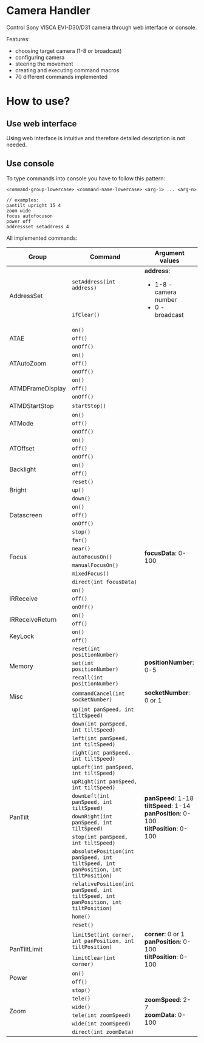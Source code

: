 # Camera Handler
Control Sony VISCA EVI-D30/D31 camera through web interface or console.

Features:
* choosing target camera (1-8 or broadcast)
* configuring camera
* steering the movement
* creating and executing command macros
* 70 different commands implemented

# How to use?


## Use web interface

Using web interface is intuitive and therefore detailed description is not needed.


## Use console

To type commands into console you have to follow this pattern:

```
<command-group-lowercase> <command-name-lowercase> <arg-1> ... <arg-n>

// examples:
pantilt upright 15 4
zoom wide
focus autofocuson
power off
addressset setaddress 4
```

All implemented commands:

<table>
    <thead>
        <tr>
            <th>Group</th>
            <th>Command</th>
            <th>Argument values</th>
        </tr>
    </thead>
    <tbody>
        <tr>
            <td rowspan=2>AddressSet</td>
            <td><code>setAddress(int address)</code></td>
            <td rowspan=2><strong>address</strong>:
                <ul>
                    <li>1-8 - camera number</li>
                    <li>0 - broadcast</li>
                </ul>
            </td>
        </tr>
        <tr>
            <td><code>ifClear()</code></td>
        </tr>
        <tr>
            <td rowspan=3>ATAE</td>
            <td><code>on()</code></td>
            <td rowspan=3></td>
        </tr>
        <tr>
            <td><code>off()</code></td>
        </tr>
        <tr>
            <td><code>onOff()</code></td>
        </tr>
        <tr>
            <td rowspan=3>ATAutoZoom</td>
            <td><code>on()</code></td>
            <td rowspan=3></td>
        </tr>
        <tr>
            <td><code>off()</code></td>
        </tr>
        <tr>
            <td><code>onOff()</code></td>
        </tr>
        <tr>
            <td rowspan=3>ATMDFrameDisplay</td>
            <td><code>on()</code></td>
            <td rowspan=3></td>
        </tr>
        <tr>
            <td><code>off()</code></td>
        </tr>
        <tr>
            <td><code>onOff()</code></td>
        </tr>
        <tr>
            <td>ATMDStartStop</td>
            <td><code>startStop()</code></td>
            <td></td>
        </tr>
        <tr>
            <td rowspan=3>ATMode</td>
            <td><code>on()</code></td>
            <td rowspan=3></td>
        </tr>
        <tr>
            <td><code>off()</code></td>
        </tr>
        <tr>
            <td><code>onOff()</code></td>
        </tr>
        <tr>
            <td rowspan=3>ATOffset</td>
            <td><code>on()</code></td>
            <td rowspan=3></td>
        </tr>
        <tr>
            <td><code>off()</code></td>
        </tr>
        <tr>
            <td><code>onOff()</code></td>
        </tr>
        <tr>
            <td rowspan=2>Backlight</td>
            <td><code>on()</code></td>
            <td rowspan=2></td>
        </tr>
        <tr>
            <td><code>off()</code></td>
        </tr>
        <tr>
            <td rowspan=3>Bright</td>
            <td><code>reset()</code></td>
            <td rowspan=3></td>
        </tr>
        <tr>
            <td><code>up()</code></td>
        </tr>
        <tr>
            <td><code>down()</code></td>
        </tr>
        <tr>
            <td rowspan=3>Datascreen</td>
            <td><code>on()</code></td>
            <td rowspan=3></td>
        </tr>
        <tr>
            <td><code>off()</code></td>
        </tr>
        <tr>
            <td><code>onOff()</code></td>
        </tr>
        <tr>
            <td rowspan=7>Focus</td>
            <td><code>stop()</code></td>
            <td rowspan=7><strong>focusData</strong>: 0-100</td>
        </tr>
        <tr>
            <td><code>far()</code></td>
        </tr>
        <tr>
            <td><code>near()</code></td>
        </tr>
        <tr>
            <td><code>autoFocusOn()</code></td>
        </tr>
        <tr>
            <td><code>manualFocusOn()</code></td>
        </tr>
        <tr>
            <td><code>mixedFocus()</code></td>
        </tr>
        <tr>
            <td><code>direct(int focusData)</code></td>
        </tr>
        <tr>
            <td rowspan=3>IRReceive</td>
            <td><code>on()</code></td>
            <td rowspan=3></td>
        </tr>
        <tr>
            <td><code>off()</code></td>
        </tr>
        <tr>
            <td><code>onOff()</code></td>
        </tr>
        <tr>
            <td rowspan=2>IRReceiveReturn</td>
            <td><code>on()</code></td>
            <td rowspan=2></td>
        </tr>
        <tr>
            <td><code>off()</code></td>
        </tr>
        <tr>
            <td rowspan=2>KeyLock</td>
            <td><code>on()</code></td>
            <td rowspan=2></td>
        </tr>
        <tr>
            <td><code>off()</code></td>
        </tr>
        <tr>
            <td rowspan=3>Memory</td>
            <td><code>reset(int positionNumber)</code></td>
            <td rowspan=3><strong>positionNumber</strong>: 0-5</td>
        </tr>
        <tr>
            <td><code>set(int positionNumber)</code></td>
        </tr>
        <tr>
            <td><code>recall(int positionNumber)</code></td>
        </tr>
        <tr>
            <td>Misc</td>
            <td><code>commandCancel(int socketNumber)</code></td>
            <td><strong>socketNumber</strong>: 0 or 1</td>
        </tr>
        <tr>
            <td rowspan=13>PanTilt</td>
            <td><code>up(int panSpeed, int tiltSpeed)</code></td>
            <td rowspan=13>
                <strong>panSpeed</strong>: 1-18<br/>
                <strong>tiltSpeed</strong>: 1-14<br/>
                <strong>panPosition</strong>: 0-100</br>
                <strong>tiltPosition</strong>: 0-100
            </td>
        </tr>
        <tr>
            <td><code>down(int panSpeed, int tiltSpeed)</code></td>
        </tr>
        <tr>
            <td><code>left(int panSpeed, int tiltSpeed)</code></td>
        </tr>
        <tr>
            <td><code>right(int panSpeed, int tiltSpeed)</code></td>
        </tr>
        <tr>
            <td><code>upLeft(int panSpeed, int tiltSpeed)</code></td>
        </tr>
        <tr>
            <td><code>upRight(int panSpeed, int tiltSpeed)</code></td>
        </tr>
        <tr>
            <td><code>downLeft(int panSpeed, int tiltSpeed)</code></td>
        </tr>
        <tr>
            <td><code>downRight(int panSpeed, int tiltSpeed)</code></td>
        </tr>
        <tr>
            <td><code>stop(int panSpeed, int tiltSpeed)</code></td>
        </tr>
        <tr>
            <td><code>absolutePosition(int panSpeed, int tiltSpeed, int panPosition, int tiltPosition)</code></td>
        </tr>
        <tr>
            <td><code>relativePosition(int panSpeed, int tiltSpeed, int panPosition, int tiltPosition)</code></td>
        </tr>
        <tr>
            <td><code>home()</code></td>
        </tr>
        <tr>
            <td><code>reset()</code></td>
        </tr>
        <tr>
            <td rowspan=2>PanTiltLimit</td>
            <td><code>limitSet(int corner, int panPosition, int tiltPosition)</code></td>
            <td rowspan=2>
                <strong>corner</strong>: 0 or 1<br/>
                <strong>panPosition</strong>: 0-100<br/>
                <strong>tiltPosition</strong>: 0-100
            </td>
        </tr>
        <tr>
            <td><code>limitClear(int corner)</code></td>
        </tr>
        <tr>
            <td rowspan=2>Power</td>
            <td><code>on()</code></td>
            <td rowspan=2></td>
        </tr>
        <tr>
            <td><code>off()</code></td>
        </tr>
        <tr>
            <td rowspan=6>Zoom</td>
            <td><code>stop()</code></td>
            <td rowspan=6>
                <strong>zoomSpeed</strong>: 2-7<br/>
                <strong>zoomData</strong>: 0-100
            </td>
        </tr>
        <tr>
            <td><code>tele()</code></td>
        </tr>
        <tr>
            <td><code>wide()</code></td>
        </tr>
        <tr>
            <td><code>tele(int zoomSpeed)</code></td>
        </tr>
        <tr>
            <td><code>wide(int zoomSpeed)</code></td>
        </tr>
        <tr>
            <td><code>direct(int zoomData)</code></td>
        </tr>
    </tbody>
</table>
